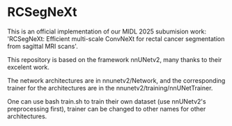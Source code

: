 # RCSegNeXt
This is an official implementation of our MIDL 2025 subumision work: 'RCSegNeXt: Efficient multi-scale ConvNeXt for rectal cancer segmentation from sagittal MRI scans'.

This repository is based on the framework nnUNetv2, many thanks to their excelent work.

The network architectures are in nnunetv2/Network, and the corresponding trainer for the architectures are in the nnunetv2/training/nnUNetTrainer.

One can use bash train.sh to train their own dataset (use nnUNetv2's preprocessing first), trainer can be changed to other names for other architectures.
